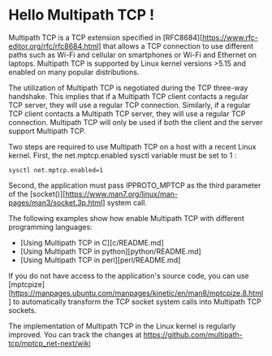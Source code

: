 # Hello Multipath TCP !

Multipath TCP is a TCP extension specified in [RFC8684][https://www.rfc-editor.org/rfc/rfc8684.html] that allows a TCP connection to use different paths such as Wi-Fi and cellular on smartphones or Wi-Fi and Ethernet on laptops. Multipath TCP is supported by Linux kernel versions >5.15 and enabled on many popular distributions.

The utilization of Multipath TCP is negotiated during the TCP three-way handshake. This implies that if a Multipath TCP client contacts a regular TCP server, they will use a regular TCP connection. Similarly, if a regular TCP client contacts a Multipath TCP server, they will use a regular TCP connection. Multipath TCP will only be used if both the client and the server support Multipath TCP.

Two steps are required to use Multipath TCP on a host with a recent Linux kernel. First, the net.mptcp.enabled sysctl variable must be set to 1 :

    sysctl net.mptcp.enabled=1

Second, the application must pass IPPROTO_MPTCP as the third parameter of the [socket()][https://www.man7.org/linux/man-pages/man3/socket.3p.html] system call.

The following examples show how enable Multipath TCP with different programming languages:

 - [Using Multipath TCP in C][c/README.md]
 - [Using Multipath TCP in python][python/README.md]
 - [Using Multipath TCP in perl][perl/README.md]
 


If you do not have access to the application's source code, you can use [mptcpize][https://manpages.ubuntu.com/manpages/kinetic/en/man8/mptcpize.8.html] to automatically transform the TCP socket system calls into Multipath TCP sockets. 

The implementation of Multipath TCP in the Linux kernel is regularly improved. You can track the changes at https://github.com/multipath-tcp/mptcp_net-next/wiki


